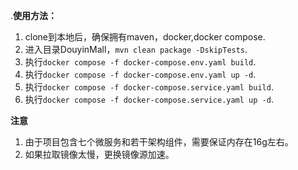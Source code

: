 .**使用方法：**
1.  clone到本地后，确保拥有maven，docker,docker compose.
2.  进入目录DouyinMall，`mvn clean package -DskipTests`.
3.  执行`docker compose -f docker-compose.env.yaml build`.
4.  执行`docker compose -f docker-compose.env.yaml up -d`.
5.  执行`docker compose -f docker-compose.service.yaml build`.
6.  执行`docker compose -f docker-compose.service.yaml up -d`.

**注意** 
1. 由于项目包含七个微服务和若干架构组件，需要保证内存在16g左右。
2. 如果拉取镜像太慢，更换镜像源加速。
